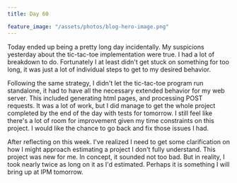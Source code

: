 ```yaml
---
title: Day 60

feature_image: "/assets/photos/blog-hero-image.png"
---
```


Today ended up being a pretty long day incidentally. My suspicions yesterday about the tic-tac-toe
implementation were true. I had a lot of breakdown to do. Fortunately I at least didn't get stuck
on something for too long, it was just a lot of individual steps to get to my desired behavior.

Following the same strategy, I didn't let the tic-tac-toe program run standalone, it had
to have all the necessary extended behavior for my web server. This included generating html
pages, and processing POST requests. It was a lot of work, but I did manage to get the whole
project completed by the end of the day with tests for tomorrow. I still feel like there's a lot
of room for improvement given my time constraints on this project. I would like the chance to go
back and fix those issues I had.

After reflecting on this week. I've realized I need to get some clarification on how I might approach
estimating a project I don't fully understand. This project was new for me. In concept, it sounded
not too bad. But in reality, I took nearly twice as long on it as I'd estimated. Perhaps it is something
I will bring up at IPM tomorrow.
  